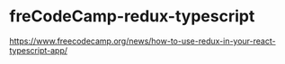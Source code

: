 # freCodeCamp-redux-typescript
https://www.freecodecamp.org/news/how-to-use-redux-in-your-react-typescript-app/
